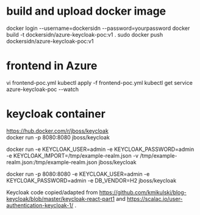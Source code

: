 # build and upload docker image

docker login --username=dockersidn --password=yourpassword
docker build -t dockersidn/azure-keycloak-poc:v1 .
sudo docker push dockersidn/azure-keycloak-poc:v1

# frontend in Azure
vi frontend-poc.yml
kubectl apply -f frontend-poc.yml
kubectl get service azure-keycloak-poc --watch

# keycloak container
https://hub.docker.com/r/jboss/keycloak  
docker run -p 8080:8080 jboss/keycloak  

docker run -e KEYCLOAK_USER=admin -e KEYCLOAK_PASSWORD=admin \
    -e KEYCLOAK_IMPORT=/tmp/example-realm.json -v /tmp/example-realm.json:/tmp/example-realm.json jboss/keycloak

docker run -p 8080:8080 -e KEYCLOAK_USER=admin -e KEYCLOAK_PASSWORD=admin -e DB_VENDOR=H2 jboss/keycloak

Keycloak code copied/adapted from https://github.com/kmikulski/blog-keycloak/blob/master/keycloak-react-part1 and https://scalac.io/user-authentication-keycloak-1/ .